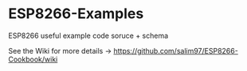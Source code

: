 # ESP8266-Examples

ESP8266 useful example code soruce + schema

See the Wiki for more details -> https://github.com/salim97/ESP8266-Cookbook/wiki
